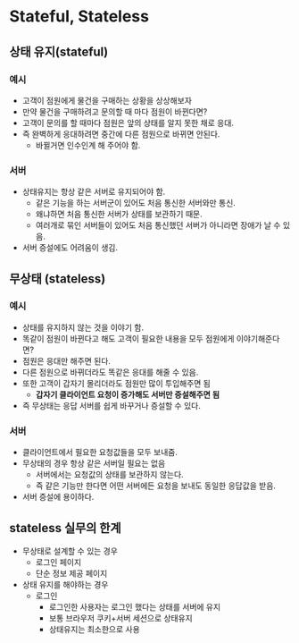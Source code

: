 # Stateful, Stateless

## 상태 유지(stateful)

### 예시
* 고객이 점원에게 물건을 구매하는 상황을 상상해보자
* 만약 물건을 구매하려고 문의할 때 마다 점원이 바뀐다면?
* 고객이 문의를 할 때마다 점원은 앞의 상태를 알지 못한 채로 응대.
* 즉 완벽하게 응대하려면 중간에 다른 점원으로 바뀌면 안된다.
  * 바뀔거면 인수인계 해 주어야 함.

### 서버
* 상태유지는 항상 같은 서버로 유지되어야 함.
  * 같은 기능을 하는 서버군이 있어도 처음 통신한 서버와만 통신. 
  * 왜냐하면 처음 통신한 서버가 상태를 보관하기 때문. 
  * 여러개로 묶인 서버들이 있어도 처음 통신했던 서버가 아니라면 장애가 날 수 있음.
* 서버 증설에도 어려움이 생김.


## 무상태 (stateless)

### 예시
* 상태를 유지하지 않는 것을 이야기 함.
* 똑같이 점원이 바뀐다고 해도 고객이 필요한 내용을 모두 점원에게 이야기해준다면?
* 점원은 응대만 해주면 된다.
* 다른 점원으로 바뀌더라도 똑같은 응대를 해줄 수 있음.
* 또한 고객이 갑자기 몰리더라도 점원만 많이 투입해주면 됨
    * **갑자기 클라이언트 요청이 증가해도 서버만 증설해주면 됨**
* 즉 무상태는 응답 서버를 쉽게 바꾸거나 증설할 수 있다.

### 서버
* 클라이언트에서 필요한 요청값들을 모두 보내줌.
* 무상태의 경우 항상 같은 서버일 필요는 없음
    * 서버에서는 요청값의 상태를 보관하지 않는다.
    * 즉 같은 기능만 한다면 어떤 서버에든 요청을 보내도 동일한 응답값을 받음.
* 서버 증설에 용이하다.

## stateless 실무의 한계
* 무상태로 설계할 수 있는 경우
  * 로그인 페이지
  * 단순 정보 제공 페이지
* 상태 유지를 해야하는 경우
  * 로그인
    * 로그인한 사용자는 로그인 했다는 상태를 서버에 유지
    * 보통 브라우저 쿠키+서버 세션으로 상태유지
    * 상태유지는 최소한으로 사용
